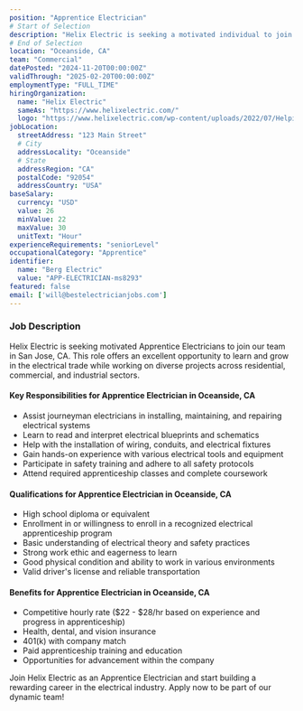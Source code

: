 ```yaml
---
position: "Apprentice Electrician"
# Start of Selection
description: "Helix Electric is seeking a motivated individual to join our team as an Apprentice Electrician in Oceanside, CA. This is an excellent opportunity to start your career in the electrical trade with a company known for its commitment to quality, safety, and innovation."
# End of Selection
location: "Oceanside, CA"
team: "Commercial"
datePosted: "2024-11-20T00:00:00Z"
validThrough: "2025-02-20T00:00:00Z"
employmentType: "FULL_TIME"
hiringOrganization: 
  name: "Helix Electric"
  sameAs: "https://www.helixelectric.com/"
  logo: "https://www.helixelectric.com/wp-content/uploads/2022/07/Helping-Hands-Logo_Blue-e1656694113799.jpg"
jobLocation:
  streetAddress: "123 Main Street"  
  # City
  addressLocality: "Oceanside"
  # State   
  addressRegion: "CA"
  postalCode: "92054"
  addressCountry: "USA"
baseSalary:
  currency: "USD"
  value: 26
  minValue: 22     
  maxValue: 30
  unitText: "Hour"
experienceRequirements: "seniorLevel"
occupationalCategory: "Apprentice"
identifier:
  name: "Berg Electric"
  value: "APP-ELECTRICIAN-ms8293"
featured: false
email: ['will@bestelectricianjobs.com']
---
```


### Job Description

Helix Electric is seeking motivated Apprentice Electricians to join our team in San Jose, CA. This role offers an excellent opportunity to learn and grow in the electrical trade while working on diverse projects across residential, commercial, and industrial sectors.

#### Key Responsibilities for Apprentice Electrician in Oceanside, CA
- Assist journeyman electricians in installing, maintaining, and repairing electrical systems
- Learn to read and interpret electrical blueprints and schematics
- Help with the installation of wiring, conduits, and electrical fixtures
- Gain hands-on experience with various electrical tools and equipment
- Participate in safety training and adhere to all safety protocols
- Attend required apprenticeship classes and complete coursework

#### Qualifications for Apprentice Electrician in Oceanside, CA
- High school diploma or equivalent
- Enrollment in or willingness to enroll in a recognized electrical apprenticeship program
- Basic understanding of electrical theory and safety practices
- Strong work ethic and eagerness to learn
- Good physical condition and ability to work in various environments
- Valid driver's license and reliable transportation

#### Benefits for Apprentice Electrician in Oceanside, CA
- Competitive hourly rate ($22 - $28/hr based on experience and progress in apprenticeship)
- Health, dental, and vision insurance
- 401(k) with company match
- Paid apprenticeship training and education
- Opportunities for advancement within the company

Join Helix Electric as an Apprentice Electrician and start building a rewarding career in the electrical industry. Apply now to be part of our dynamic team!
